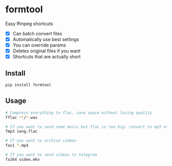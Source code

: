 # formtool

Easy ffmpeg shortcuts

- [x] Can batch convert files
- [x] Automatically use best settings
- [x] You can override params
- [x] Deletes original files if you want
- [x] Shortcuts that are actually short

## Install

```bash
pip install formtool
```

## Usage

```bash
# Compress everything to flac, save space without losing quality
fflac **/*.wav

# If you want to send some music but flac is too big: convert to mp3 v0
fmp3 song.flac

# If you want to archive videos
fav1 *.mp4

# If you want to send videos to telegram
fx264 video.mkv
```